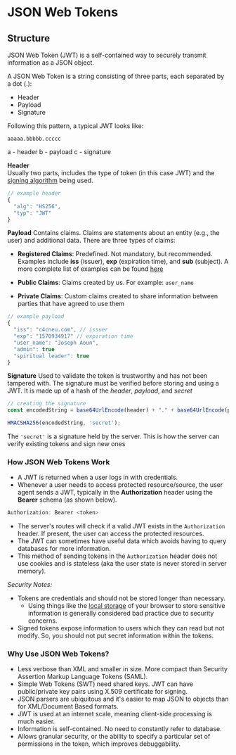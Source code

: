 # JSON Web Tokens

## Structure

JSON Web Token (JWT) is a self-contained way to securely transmit information as a JSON object.

A JSON Web Token is a string consisting of three parts, each separated by a dot (.):

  - Header
  - Payload
  - Signature

Following this pattern, a typical JWT looks like:
```
aaaaa.bbbbb.ccccc
```
a - header
b - payload
c - signature

**Header**  
Usually two parts, includes the type of token (in this case JWT) and the [signing algorithm](https://auth0.com/docs/tokens/concepts/signing-algorithms) being used.

```javascript
// example header
{
  "alg": "HS256",
  "typ": "JWT"
}
```

**Payload**
Contains claims. Claims are statements about an entity (e.g., the user) and additional data. There are three types of claims:

  - **Registered Claims**: Predefined. Not mandatory, but recommended. Examples include **iss** (issuer), **exp** (expiration time), and **sub** (subject). A more complete list of examples can be found [here](http://self-issued.info/docs/draft-ietf-oauth-json-web-token.html#RegisteredClaimName)

  - **Public Claims**: Claims created by us. For example: `user_name`

  - **Private Claims**: Custom claims created to share information between parties that have agreed to use them

```javascript
// example payload
{
  "iss": "c4cneu.com", // issuer
  "exp": "1570934917" // expiration time
  "user_name": "Joseph Aoun",
  "admin": true
  "spiritual leader": true
}
```

**Signature**
Used to validate the token is trustworthy and has not been tampered with. The signature must be verified before storing and using a JWT. It is made up of a hash of the *header*, *payload*, and *secret*  

```javascript
// creating the signature
const encodedString = base64UrlEncode(header) + "." + base64UrlEncode(payload);

HMACSHA256(encodedString, 'secret');
```

The `'secret'` is a signature held by the server. This is how the server can verify existing tokens and sign new ones

### How JSON Web Tokens Work
- A JWT is returned when a user logs in with credentials.
- Whenever a user needs to access protected resource/source, the user agent sends a JWT, typically in the **Authorization** header using the **Bearer** schema (as shown below).
```js
Authorization: Bearer <token>
```
- The server's routes will check if a valid JWT exists in the `Authorization` header. If present, the user can access the protected resources.
- The JWT can sometimes have useful data which avoids having to query databases for more information.
- This method of sending tokens in the `Authorization` header does not use cookies and is stateless (aka the user state is never stored in server memory).

*Security Notes:*
  - Tokens are credentials and should not be stored longer than necessary.
    - Using things like the [local storage](https://cheatsheetseries.owasp.org/cheatsheets/HTML5_Security_Cheat_Sheet.html#local-storage) of your browser to store sensitive information is generally considered bad practice due to security concerns.
  - Signed tokens expose information to users which they can read but not modify. So, you should not put secret information within the tokens.

### Why Use JSON Web Tokens?
- Less verbose than XML and smaller in size. More compact than Security Assertion Markup Language Tokens (SAML).
- Simple Web Tokens (SWT) need shared keys. JWT can have public/private key pairs using  X.509 certificate for signing.
- JSON parsers are ubiquitous and it's easier to map JSON to objects than for XML/Document Based formats.
- JWT is used at an internet scale, meaning client-side processing is much easier.
- Information is self-contained. No need to constantly refer to database.
- Allows granular security, or the ability to specify a particular set of permissions in the token, which improves debuggability.
